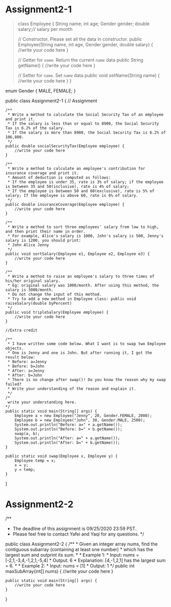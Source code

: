 # Assignment2-1

>class Employee {
>    String name;
>    int age;
>    Gender gender;
>    double salary;// salary per month
>
>    // Constructor. Please set all the data in constructor.
>    public Employee(String name, int age, Gender gender, double salary) {
>        //write your code here
>    }
>
>    // Getter for `name`. Return the current `name` data
>    public String getName() {
>        //write your code here
>    }
>
>    // Setter for `name`. Set `name` data
>    public void setName(String name) {
>        //write your code here
>    }
>}

enum Gender {
    MALE,
    FEMALE;
}

public class Assignment2-1 {
    // Assignment

    /**
     * Write a method to calculate the Social Security Tax of an employee and print it.
     * If the salary is less than or equal to 8900, the Social Security Tax is 6.2% of the salary.
     * If the salary is more than 8900, the Social Security Tax is 6.2% of 106,800.
     */
    public double socialSecurityTax(Employee employee) {
        //write your code here
    }

    /**
     * Write a method to calculate an employee's contribution for insurance coverage and print it.
     * Amount of deduction is computed as follows:
     * If the employee is under 35, rate is 3% of salary; if the employee is between 35 and 50(inclusive), rate is 4% of salary;
     * If the employee is between 50 and 60(exclusive), rate is 5% of salary; If the employee is above 60, rate is 6% of salary.
     */
    public double insuranceCoverage(Employee employee) {
        //write your code here
    }

    /**
     * Write a method to sort three employees' salary from low to high, and then print their name in order.
     * For example, Alice's salary is 1000, John's salary is 500, Jenny's salary is 1200, you should print:
     * John Alice Jenny
     */
    public void sortSalary(Employee e1, Employee e2, Employee e3) {
        //write your code here
    }

    /**
     * Write a method to raise an employee's salary to three times of his/her original salary.
     * Eg: original salary was 1000/month. After using this method, the salary is 3000/month.
     * Do not change the input of this method.
     * Try to add a new method in Employee class: public void raiseSalary(double byPercent)
     */
    public void tripleSalary(Employee employee) {
        //write your code here
    }

    //Extra credit

    /**
     * I have written some code below. What I want is to swap two Employee objects.
     * One is Jenny and one is John. But after running it, I got the result below:
     * Before: a=Jenny
     * Before: b=John
     * After: a=Jenny
     * After: b=John
     * There is no change after swap()! Do you know the reason why my swap failed?
     * Write your understanding of the reason and explain it.
     */
    /*
     write your understanding here.
    */
    public static void main(String[] args) {
        Employee a = new Employee("Jenny", 20, Gender.FEMALE, 2000);
        Employee b = new Employee("John", 30, Gender.MALE, 2500);
        System.out.println("Before: a=" + a.getName());
        System.out.println("Before: b=" + b.getName());
        swap(a, b);
        System.out.println("After: a=" + a.getName());
        System.out.println("After: b=" + b.getName());
    }

    public static void swap(Employee x, Employee y) {
        Employee temp = x;
        x = y;
        y = temp;
    }
}

# Assignment2-2

/**
 * The deadline of this assignment is 09/25/2020 23:59 PST.
 * Please feel free to contact Yafei and Yaqi for any questions.
 */

public class Assignment2-2 {
    /**
     * Given an integer array nums, find the contiguous subarray (containing at least one number)
     * which has the largest sum and outprint its sum.
     *
     * Example 1:
     * Input: nums = [-2,1,-3,4,-1,2,1,-5,4]
     * Output: 6
     * Explanation: [4,-1,2,1] has the largest sum = 6.
     *
     * Example 2:
     * Input: nums = [1]
     * Output: 1
     */
    public int maxSubArray(int[] nums) {
        //write your code here
    }

    public static void main(String[] args) {
        //write your code here
    }
}
